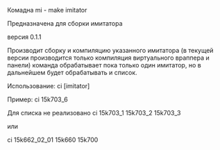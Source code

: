 Комадна mi - make imitator

Предназначена для сборки имитатора

версия 0.1.1

Производит сборку и компиляцию указанного имитатора
(в текущей версии производится только компиляция 
виртуального враппера и панели)
команда обрабатывает пока только один имитатор,
но в дальнейшем будет обрабатывать и список.

Использование:
  ci [imitator]

Пример:
  ci 15k703_6

Для списка не реализовано 
  ci 15k703_1 15k703_2 15k703_3 

или 

  ci 15k662_02_01 15k660 15k700 
